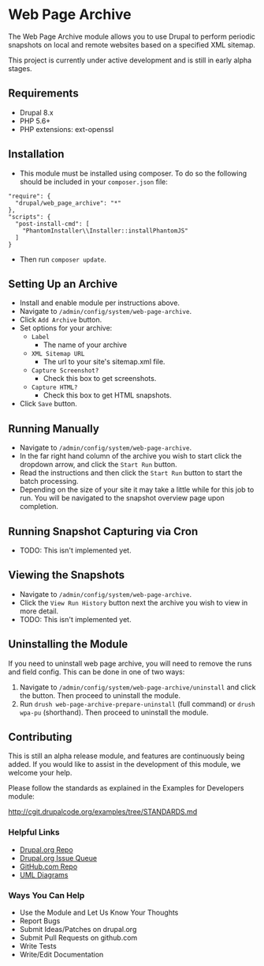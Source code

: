 # Web Page Archive

The Web Page Archive module allows you to use Drupal to perform periodic
snapshots on local and remote websites based on a specified XML sitemap.

This project is currently under active development and is still in early
alpha stages.

## Requirements

- Drupal 8.x
- PHP 5.6+
- PHP extensions: ext-openssl

## Installation

- This module must be installed using composer. To do so the following should be
included in your `composer.json` file:

```
"require": {
  "drupal/web_page_archive": "*"
},
"scripts": {
  "post-install-cmd": [
    "PhantomInstaller\\Installer::installPhantomJS"
  ]
}
```

- Then run `composer update`.

## Setting Up an Archive

- Install and enable module per instructions above.
- Navigate to `/admin/config/system/web-page-archive`.
- Click `Add Archive` button.
- Set options for your archive:
  - `Label`
    - The name of your archive
  - `XML Sitemap URL`
    - The url to your site's sitemap.xml file.
  - `Capture Screenshot?`
    - Check this box to get screenshots.
  - `Capture HTML?`
    - Check this box to get HTML snapshots.
- Click `Save` button.

## Running Manually

- Navigate to `/admin/config/system/web-page-archive`.
- In the far right hand column of the archive you wish to start click the
dropdown arrow, and click the `Start Run` button.
- Read the instructions and then click the `Start Run` button to start the
batch processing.
- Depending on the size of your site it may take a little while for this job to
run. You will be navigated to the snapshot overview page upon completion.

## Running Snapshot Capturing via Cron

- TODO: This isn't implemented yet.

## Viewing the Snapshots

- Navigate to `/admin/config/system/web-page-archive`.
- Click the `View Run History` button next the archive you wish to view in
more detail.
- TODO: This isn't implemented yet.

## Uninstalling the Module

If you need to uninstall web page archive, you will need to remove the runs and field config. This can be done in one of two ways:

1. Navigate to `/admin/config/system/web-page-archive/uninstall` and click the button. Then proceed to uninstall the module.
2. Run `drush web-page-archive-prepare-uninstall` (full command) or `drush wpa-pu` (shorthand). Then proceed to uninstall the module.

## Contributing

This is still an alpha release module, and features are continuously being
added. If you would like to assist in the development of this module, we
welcome your help.

Please follow the standards as explained in the Examples for Developers module:

http://cgit.drupalcode.org/examples/tree/STANDARDS.md

### Helpful Links

- [Drupal.org Repo](https://www.drupal.org/project/web_page_archive)
- [Drupal.org Issue Queue](https://www.drupal.org/project/issues/2888559)
- [GitHub.com Repo](https://github.com/WidgetsBurritos/web_page_archive)
- [UML Diagrams](diagrams)

### Ways You Can Help

- Use the Module and Let Us Know Your Thoughts
- Report Bugs
- Submit Ideas/Patches on drupal.org
- Submit Pull Requests on github.com
- Write Tests
- Write/Edit Documentation
